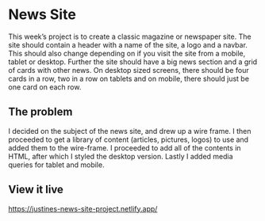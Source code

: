 # News Site

This week’s project is to create a classic magazine or newspaper site. The site should contain a header with a name of the site, a logo and a navbar. This should also change depending on if you visit the site from a mobile, tablet or desktop. Further the site should have a big news section and a grid of cards with other news. On desktop sized screens, there should be four cards in a row, two in a row on tablets and on mobile, there should just be one card on each row.

## The problem

I decided on the subject of the news site, and drew up a wire frame. I then proceeded to get a library of content (articles, pictures, logos) to use and added them to the wire-frame. I proceeded to add all of the contents in HTML, after which I styled the desktop version. Lastly I added media queries for tablet and mobile.

## View it live
https://justines-news-site-project.netlify.app/
